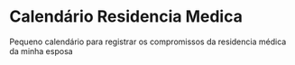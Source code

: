 # Calendário Residencia Medica

Pequeno calendário para registrar os compromissos da residencia médica da minha esposa